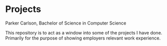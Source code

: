 # Projects
Parker Carlson, 
Bachelor of Science in Computer Science

This repository is to act as a window into some of the projects I have done.
Primarily for the purpose of showing employers relevant work experience.
